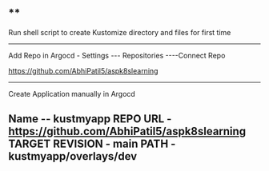 **
-------------------------------------------------------------
Run shell script to create Kustomize directory and files for  first time


-------------------------------------------------------------

Add Repo in Argocd - 
  Settings --- Repositories ----Connect Repo

  https://github.com/AbhiPatil5/aspk8slearning

  
-------------------------------------------------------------
Create Application manually in Argocd

  Name -- kustmyapp
  REPO URL - https://github.com/AbhiPatil5/aspk8slearning
  TARGET REVISION - main
  PATH - kustmyapp/overlays/dev
-------------------------------------------------------------




